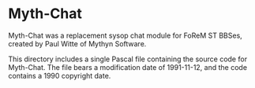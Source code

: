 Myth-Chat
=========

Myth-Chat was a replacement sysop chat module for FoReM ST BBSes, created by Paul Witte of Mythyn Software.

This directory includes a single Pascal file containing the source code for Myth-Chat. The file bears a modification date of 1991-11-12, and the code contains a 1990 copyright date.


